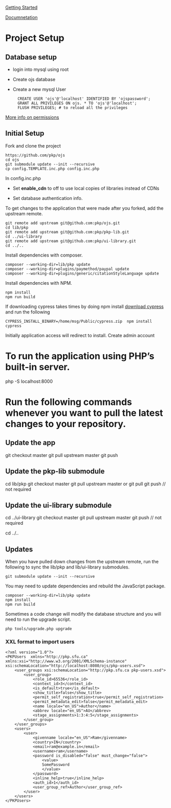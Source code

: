 [Getting Started](https://docs.pkp.sfu.ca/dev/documentation/en/getting-started)

[Documnetation](https://pkp.sfu.ca/ojs/doxygen/master/html/index.html)

# Project Setup

## Database setup

* login into mysql using root
* Create ojs database
* Create a new mysql User

        CREATE USER 'ojs'@'localhost' IDENTIFIED BY 'ojspassword';
        GRANT ALL PRIVILEGES ON ojs. * TO 'ojs'@'localhost';
        FLUSH PRIVILEGES; # to reload all the privileges

[More info on permissions](https://www.digitalocean.com/community/tutorials/how-to-create-a-new-user-and-grant-permissions-in-mysql)

## Initial Setup

Fork and clone the project

    https://github.com/pkp/ojs
    cd ojs
    git submodule update --init --recursive
    cp config.TEMPLATE.inc.php config.inc.php

In config.inc.php

* Set **enable_cdn** to off to use local copies of libraries instead of CDNs

* Set database authentication info.

To get changes to the application that were made after you forked, add the upstream remote.

    git remote add upstream git@github.com:pkp/ojs.git
    cd lib/pkp
    git remote add upstream git@github.com:pkp/pkp-lib.git
    cd ../ui-library
    git remote add upstream git@github.com:pkp/ui-library.git
    cd ../..

Install dependencies with composer.

    composer --working-dir=lib/pkp update
    composer --working-dir=plugins/paymethod/paypal update
    composer --working-dir=plugins/generic/citationStyleLanguage update

Install dependencies with NPM.

    npm install
    npm run build

If downloading cypress takes times by doing npm install [download cypress](https://www.cypress.io/) and run the following

    CYPRESS_INSTALL_BINARY=/home/msg/Public/cypress.zip  npm install cypress

Initially application access will redirect to install. Create admin account

# To run the application using PHP’s built-in server.

php -S localhost:8000

# Run the following commands whenever you want to pull the latest changes to your repository.

## Update the app
git checkout master
git pull upstream master
git push

## Update the pkp-lib submodule
cd lib/pkp
git checkout master
git pull upstream master or git pull
git push // not required

## Update the ui-library submodule
cd ../ui-library
git checkout master
git pull upstream master
git push // not required

cd ../..

## Updates

When you have pulled down changes from the upstream remote, run the following to sync the lib/pkp and lib/ui-library submodules.

    git submodule update --init --recursive

You may need to update dependencies and rebuild the JavaScript package.

    composer --working-dir=lib/pkp update
    npm install
    npm run build

Sometimes a code change will modify the database structure and you will need to run the upgrade script.

    php tools/upgrade.php upgrade

### XXL format to import users

```
<?xml version="1.0"?>
<PKPUsers  xmlns="http://pkp.sfu.ca" xmlns:xsi="http://www.w3.org/2001/XMLSchema-instance"  xsi:schemaLocation="http://localhost:8080/ojs/pkp-users.xsd">
    <user_groups xsi:schemaLocation="http://pkp.sfu.ca pkp-users.xsd">
        <user_group>
            <role_id>65536</role_id>
            <context_id>3</context_id>
            <is_default>true</is_default>
            <show_title>false</show_title>
            <permit_self_registration>true</permit_self_registration>
            <permit_metadata_edit>false</permit_metadata_edit>
            <name locale="en_US">Author</name>
            <abbrev locale="en_US">AU</abbrev>
            <stage_assignments>1:3:4:5</stage_assignments>
        </user_group>
    </user_groups>
    <users>
        <user>
            <givenname locale="en_US">Ram</givenname>
            <country>IN</country>
            <email>ram@example.in</email>
            <username>ram</username>
            <password is_disabled="false" must_change="false">
                <value>
                SomePassword
                </value>
            </password>
            <inline_help>true</inline_help>
            <auth_id>1</auth_id>
            <user_group_ref>Author</user_group_ref>
        </user>
    </users>
</PKPUsers>
```